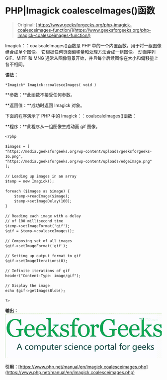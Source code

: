 # PHP|Imagick coalesceImages()函数

> Original: [https://www.geeksforgeeks.org/php-imagick-coalesceimages-function/](https://www.geeksforgeeks.org/php-imagick-coalesceimages-function/)

Imagick：：coalscaleImages()函数是 PHP 中的一个内置函数，用于将一组图像组合成单个图像。 它根据任何页面偏移量和处理方法合成一组图像。 动画序列 GIF、MIFF 和 MNG 通常从图像背景开始，并且每个后续图像在大小和偏移量上各不相同。

**语法：**

```
*Imagick* Imagick::coalesceImages( void )
```

**参数：**此函数不接受任何参数。

**返回值：**成功时返回 Imagick 对象。

下面的程序演示了 PHP 中的 Imagick：：coalscaleImages()函数：

**程序：**此程序从一组图像生成动画 gif 图像。

```
<?php

$images = [
"https://media.geeksforgeeks.org/wp-content/uploads/geeksforgeeks-16.png",
"https://media.geeksforgeeks.org/wp-content/uploads/edgeImage.png"
];

// Loading up images in an array 
$temp = new Imagick();

foreach ($images as $image) {
    $temp->readImage($image);
    $temp->setImageDelay(100);
}

// Reading each image with a delay
// of 100 millisecond time
$temp->setImageFormat('gif');
$gif = $temp->coalesceImages();

// Composing set of all images
$gif->setImageFormat('gif');

// Setting up output format to gif
$gif->setImageIterations(0);

// Infinite iterations of gif
header("Content-Type: image/gif");

// Display the image
echo $gif->getImagesBlob();

?>
```

**输出：**
![image file](img/bf2cb880a3c2f31800968ce58034a247.png)

**引用：**[https://www.php.net/manual/en/imagick.coalesceimages.php](https://www.php.net/manual/en/imagick.coalesceimages.php)